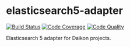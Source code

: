 # elasticsearch5-adapter

[![Build Status](https://scrutinizer-ci.com/g/daikon-cqrs/elasticsearch5-adapter/badges/build.png?b=master)](https://scrutinizer-ci.com/g/daikon-cqrs/elasticsearch5-adapter/build-status/master)
[![Code Coverage](https://scrutinizer-ci.com/g/daikon-cqrs/elasticsearch5-adapter/badges/coverage.png?b=master)](https://scrutinizer-ci.com/g/daikon-cqrs/elasticsearch5-adapter/?branch=master)
[![Code Quality](https://scrutinizer-ci.com/g/daikon-cqrs/elasticsearch5-adapter/badges/quality-score.png?b=master)](https://scrutinizer-ci.com/g/daikon-cqrs/elasticsearch5-adapter/?branch=master)

Elasticsearch 5 adapter for Daikon projects.

